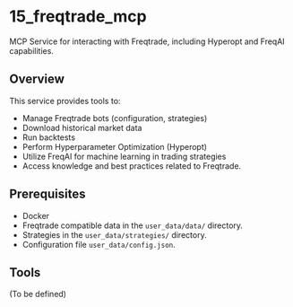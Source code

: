 # 15_freqtrade_mcp

MCP Service for interacting with Freqtrade, including Hyperopt and FreqAI capabilities.

## Overview

This service provides tools to:
- Manage Freqtrade bots (configuration, strategies)
- Download historical market data
- Run backtests
- Perform Hyperparameter Optimization (Hyperopt)
- Utilize FreqAI for machine learning in trading strategies
- Access knowledge and best practices related to Freqtrade.

## Prerequisites

- Docker
- Freqtrade compatible data in the `user_data/data/` directory.
- Strategies in the `user_data/strategies/` directory.
- Configuration file `user_data/config.json`.

## Tools

(To be defined) 